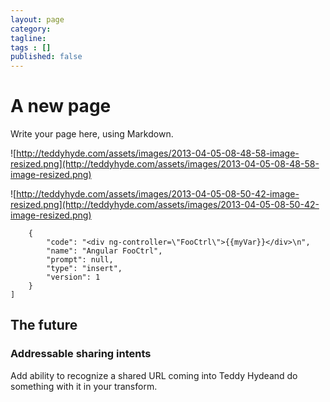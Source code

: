 ```yaml
---
layout: page
category: 
tagline: 
tags : [] 
published: false
---
```


# A new page #

Write your page here, using Markdown.

![http://teddyhyde.com/assets/images/2013-04-05-08-48-58-image-resized.png](http://teddyhyde.com/assets/images/2013-04-05-08-48-58-image-resized.png)


![http://teddyhyde.com/assets/images/2013-04-05-08-50-42-image-resized.png](http://teddyhyde.com/assets/images/2013-04-05-08-50-42-image-resized.png)


        {
            "code": "<div ng-controller=\"FooCtrl\">{{myVar}}</div>\n", 
            "name": "Angular FooCtrl", 
            "prompt": null, 
            "type": "insert", 
            "version": 1
        }
    ]

## The future

### Addressable sharing intents

Add ability to recognize a shared URL coming into Teddy Hydeand do something with it in your transform.

### 

